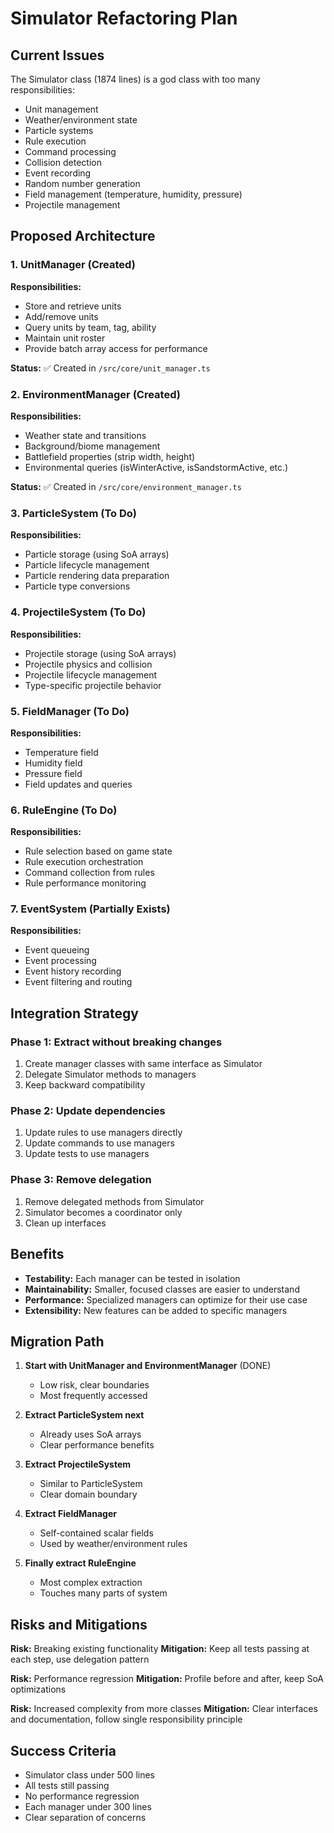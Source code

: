 # Simulator Refactoring Plan

## Current Issues
The Simulator class (1874 lines) is a god class with too many responsibilities:
- Unit management
- Weather/environment state
- Particle systems
- Rule execution
- Command processing  
- Collision detection
- Event recording
- Random number generation
- Field management (temperature, humidity, pressure)
- Projectile management

## Proposed Architecture

### 1. UnitManager (Created)
**Responsibilities:**
- Store and retrieve units
- Add/remove units
- Query units by team, tag, ability
- Maintain unit roster
- Provide batch array access for performance

**Status:** ✅ Created in `/src/core/unit_manager.ts`

### 2. EnvironmentManager (Created)
**Responsibilities:**
- Weather state and transitions
- Background/biome management
- Battlefield properties (strip width, height)
- Environmental queries (isWinterActive, isSandstormActive, etc.)

**Status:** ✅ Created in `/src/core/environment_manager.ts`

### 3. ParticleSystem (To Do)
**Responsibilities:**
- Particle storage (using SoA arrays)
- Particle lifecycle management
- Particle rendering data preparation
- Particle type conversions

### 4. ProjectileSystem (To Do)
**Responsibilities:**
- Projectile storage (using SoA arrays)
- Projectile physics and collision
- Projectile lifecycle management
- Type-specific projectile behavior

### 5. FieldManager (To Do)
**Responsibilities:**
- Temperature field
- Humidity field  
- Pressure field
- Field updates and queries

### 6. RuleEngine (To Do)
**Responsibilities:**
- Rule selection based on game state
- Rule execution orchestration
- Command collection from rules
- Rule performance monitoring

### 7. EventSystem (Partially Exists)
**Responsibilities:**
- Event queueing
- Event processing
- Event history recording
- Event filtering and routing

## Integration Strategy

### Phase 1: Extract without breaking changes
1. Create manager classes with same interface as Simulator
2. Delegate Simulator methods to managers
3. Keep backward compatibility

### Phase 2: Update dependencies
1. Update rules to use managers directly
2. Update commands to use managers
3. Update tests to use managers

### Phase 3: Remove delegation
1. Remove delegated methods from Simulator
2. Simulator becomes a coordinator only
3. Clean up interfaces

## Benefits
- **Testability:** Each manager can be tested in isolation
- **Maintainability:** Smaller, focused classes are easier to understand
- **Performance:** Specialized managers can optimize for their use case
- **Extensibility:** New features can be added to specific managers

## Migration Path

1. **Start with UnitManager and EnvironmentManager** (DONE)
   - Low risk, clear boundaries
   - Most frequently accessed

2. **Extract ParticleSystem next**
   - Already uses SoA arrays
   - Clear performance benefits

3. **Extract ProjectileSystem**
   - Similar to ParticleSystem
   - Clear domain boundary

4. **Extract FieldManager**
   - Self-contained scalar fields
   - Used by weather/environment rules

5. **Finally extract RuleEngine**
   - Most complex extraction
   - Touches many parts of system

## Risks and Mitigations

**Risk:** Breaking existing functionality
**Mitigation:** Keep all tests passing at each step, use delegation pattern

**Risk:** Performance regression
**Mitigation:** Profile before and after, keep SoA optimizations

**Risk:** Increased complexity from more classes
**Mitigation:** Clear interfaces and documentation, follow single responsibility principle

## Success Criteria
- Simulator class under 500 lines
- All tests still passing
- No performance regression
- Each manager under 300 lines
- Clear separation of concerns